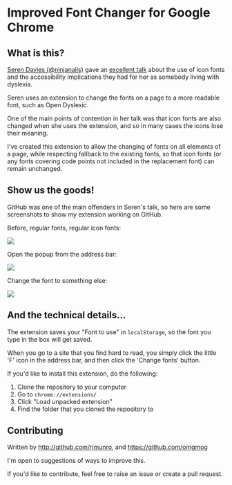 # Improved Font Changer for Google Chrome

## What is this?

[Seren Davies (@ninjanails)](https://github.com/ninjanails) gave an [excellent talk](https://speakerdeck.com/ninjanails/death-to-icon-fonts) about the use of icon fonts and the accessibility implications they had for her as somebody living with dyslexia.

Seren uses an extension to change the fonts on a page to a more readable font, such as Open Dyslexic.

One of the main points of contention in her talk was that icon fonts are also changed when she uses the extension, and so in many cases the icons lose their meaning.

I've created this extension to allow the changing of fonts on all elements of a page, while respecting fallback to the existing fonts, so that icon fonts (or any fonts covering code points not included in the replacement font) can remain unchanged.


## Show us the goods!

GitHub was one of the main offenders in Seren's talk, so here are some screenshots to show my extension working on GitHub.

Before, regular fonts, regular icon fonts:

![](http://i.imgur.com/L1UmAWb.png)

Open the popup from the address bar:

![](http://i.imgur.com/sncALkQ.png)

Change the font to something else:

![](http://i.imgur.com/aogkwLt.png)

## And the technical details...

The extension saves your "Font to use" in `localStorage`, so the font you type in the box will get saved.

When you go to a site that you find hard to read, you simply click the little 'F' icon in the address bar, and then click the 'Change fonts' button.

If you'd like to install this extension, do the following:

1. Clone the repository to your computer
2. Go to `chrome://extensions/`
3. Click "Load unpacked extension"
4. Find the folder that you cloned the repository to

## Contributing

Written by http://github.com/rjmunro, and https://github.com/omgmog

I'm open to suggestions of ways to improve this.

If you'd like to contribute, feel free to raise an issue or create a pull request.
